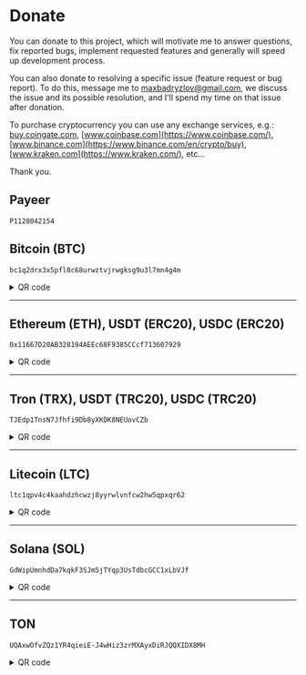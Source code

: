 # Donate

You can donate to this project, which will motivate me to answer questions, fix reported bugs, implement requested features and generally will speed up development process.

You can also donate to resolving a specific issue (feature request or bug report). To do this, message me to [maxbadryzlov@gmail.com](mailto:maxbadryzlov@gmail.com), we discuss the issue and its possible resolution, and I'll spend my time on that issue after donation.

To purchase cryptocurrency you can use any exchange services, e.g.: [buy.coingate.com](https://buy.coingate.com/), [www.coinbase.com](https://www.coinbase.com/), [www.binance.com](https://www.binance.com/en/crypto/buy), [www.kraken.com](https://www.kraken.com/), etc...

Thank you.

## Payeer

```
P1128042154
```


## Bitcoin (BTC)

```
bc1q2drx3x5pfl0c68urwztvjrwgksg9u3l7mn4g4m
```

<details><summary> QR code </summary>

![btc-bc1q2drx3x5pfl0c68urwztvjrwgksg9u3l7mn4g4m](https://user-images.githubusercontent.com/6276694/215584021-b1eee3ab-ca62-4a81-acb4-cd69c27c734a.png)

</details>

---

## Ethereum (ETH), USDT (ERC20), USDC (ERC20)

```
0x11667D20AB328194AEEc68F9385CCcf713607929
```

<details><summary> QR code </summary>

---

![eth-0x11667D20AB328194AEEc68F9385CCcf713607929](https://user-images.githubusercontent.com/6276694/215587549-39505f92-0f80-43ec-bec1-42bf8cd570c4.png)

</details>

---

## Tron (TRX), USDT (TRC20), USDC (TRC20)

```
TJEdp1TnsN7Jfhfi9Db8yXKDK8NEUovCZb
```

<details><summary> QR code </summary>

![TJEdp1TnsN7Jfhfi9Db8yXKDK8NEUovCZb](https://github.com/mbnuqw/sidebery/assets/6276694/bbdefadc-3430-4537-94f1-447244d0e72f)

</details>

---

## Litecoin (LTC)

```
ltc1qpv4c4kaahdzhcwzj8yyrwlvnfcw2hw5qpxqr62
```

<details><summary> QR code </summary>

![ltc1qpv4c4kaahdzhcwzj8yyrwlvnfcw2hw5qpxqr62](https://github.com/user-attachments/assets/4f1b550c-686e-4540-a5fe-04844cfb1326)

</details>

---

## Solana (SOL)

```
GdWipUmnhdDa7kqkF3SJm5jTYqp3UsTdbcGCC1xLbVJf
```

<details><summary> QR code </summary>

![GdWipUmnhdDa7kqkF3SJm5jTYqp3UsTdbcGCC1xLbVJf](https://github.com/mbnuqw/sidebery/assets/6276694/09adb5aa-3c68-48a0-9f21-0201011638d8)

</details>

---

## TON

```
UQAxwOfvZQz1YR4qieiE-J4wHiz3zrMXAyxDiRJQQXIDX8MH
```

<details><summary> QR code </summary>

![UQAxwOfvZQz1YR4qieiE-J4wHiz3zrMXAyxDiRJQQXIDX8MH](https://github.com/user-attachments/assets/d5fffa85-7546-4396-8ee1-4aa32299aa8b)

</details>
